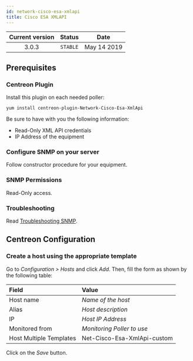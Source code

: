 ```yaml
---
id: network-cisco-esa-xmlapi
title: Cisco ESA XMLAPI
---
```


| Current version | Status | Date |
| :-: | :-: | :-: |
| 3.0.3 | `STABLE` | May 14 2019 |

## Prerequisites

### Centreon Plugin

Install this plugin on each needed poller:

``` shell
yum install centreon-plugin-Network-Cisco-Esa-XmlApi
```

Be sure to have with you the following information:

  - Read-Only XML API credentials
  - IP Address of the equipment

### Configure SNMP on your server

Follow constructor procedure for your equipment.

### SNMP Permissions

Read-Only access.

### Troubleshooting

Read [Troubleshooting SNMP](http://documentation.centreon.com/docs/centreon-plugins/en/latest/user/guide.html#snmp).

## Centreon Configuration

### Create a host using the appropriate template

Go to *Configuration \> Hosts* and click *Add*. Then, fill the form as shown by the following table:

| Field                   | Value                       |
| :---------------------- | :-------------------------- |
| Host name               | *Name of the host*          |
| Alias                   | *Host description*          |
| IP                      | *Host IP Address*           |
| Monitored from          | *Monitoring Poller to use*  |
| Host Multiple Templates | Net-Cisco-Esa-XmlApi-custom |

Click on the *Save* button.

